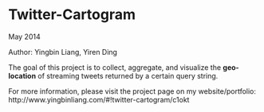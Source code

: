 # Twitter-Cartogram
May 2014

Author: Yingbin Liang, Yiren Ding

<p>The goal of this project is to collect, aggregate, and visualize the <b>geo-location</b> of streaming tweets returned by a certain query string.</p>

<p>For more information, please visit the project page on my website/portfolio: http://www.yingbinliang.com/#!twitter-cartogram/c1okt</p>
